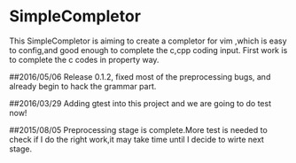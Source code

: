 # SimpleCompletor 

This SimpleCompletor is aiming to create a completor for vim ,which is easy to config,and good enough to complete the c,cpp coding input.
First work is to complete the c codes in property way.

##2016/05/06
Release 0.1.2, fixed most of the preprocessing bugs, and already begin to hack the grammar part.

##2016/03/29
Adding gtest into this project and we are going to do test now!

##2015/08/05
Preprocessing stage is complete.More test is needed to check if I do the right work,it may take time until I decide to wirte next stage.

